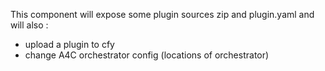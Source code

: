 
This component will expose some plugin sources zip and plugin.yaml and will also :

- upload a plugin to cfy
- change A4C orchestrator config (locations of orchestrator)

